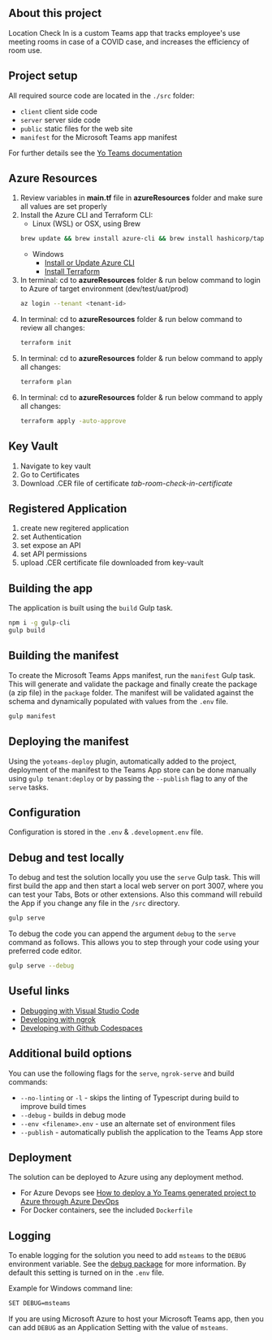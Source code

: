 ## About this project

Location Check In is a custom Teams app that tracks employee's use meeting rooms in case of a COVID case, and increases the efficiency of room use.

## Project setup

All required source code are located in the `./src` folder:

* `client` client side code
* `server` server side code
* `public` static files for the web site
* `manifest` for the Microsoft Teams app manifest

For further details see the [Yo Teams documentation](https://github.com/PnP/generator-teams/docs)

## Azure Resources
1. Review variables in **main.tf** file in **azureResources** folder and make sure all values are set properly
2. Install the Azure CLI and Terraform CLI:
   - Linux (WSL) or OSX, using Brew
    ```bash
    brew update && brew install azure-cli && brew install hashicorp/tap/terraform
    ```
   - Windows
      - [Install or Update Azure CLI](https://docs.microsoft.com/en-us/cli/azure/install-azure-cli-windows?tabs=azure-powershell)
      - [Install Terraform](https://www.terraform.io/downloads.html)
3. In terminal: cd to **azureResources** folder & run below command to login to Azure of target environment (dev/test/uat/prod)
    ```bash
    az login --tenant <tenant-id>
    ```
4. In terminal: cd to **azureResources** folder &  run below command to review all changes:
    ```bash
    terraform init
    ```
5. In terminal: cd to **azureResources** folder &  run below command to apply all changes:
    ```bash
    terraform plan
    ```
6. In terminal: cd to **azureResources** folder & run below command to apply all changes:
    ```bash
    terraform apply -auto-approve
    ```

## Key Vault
1. Navigate to key vault
2. Go to Certificates
3. Download .CER file of certificate *tab-room-check-in-certificate*
   
## Registered Application
1. create new regitered application
2. set Authentication
3. set expose an API
4. set API permissions
5. upload .CER certificate file downloaded from key-vault

## Building the app
The application is built using the `build` Gulp task.

``` bash
npm i -g gulp-cli
gulp build
```

## Building the manifest

To create the Microsoft Teams Apps manifest, run the `manifest` Gulp task. This will generate and validate the package and finally create the package (a zip file) in the `package` folder. The manifest will be validated against the schema and dynamically populated with values from the `.env` file.

``` bash
gulp manifest
```

## Deploying the manifest

Using the `yoteams-deploy` plugin, automatically added to the project, deployment of the manifest to the Teams App store can be done manually using `gulp tenant:deploy` or by passing the `--publish` flag to any of the `serve` tasks.


## Configuration

Configuration is stored in the `.env` & `.development.env` file.

## Debug and test locally

To debug and test the solution locally you use the `serve` Gulp task. This will first build the app and then start a local web server on port 3007, where you can test your Tabs, Bots or other extensions. Also this command will rebuild the App if you change any file in the `/src` directory.

``` bash
gulp serve
```

To debug the code you can append the argument `debug` to the `serve` command as follows. This allows you to step through your code using your preferred code editor.

``` bash
gulp serve --debug
```

## Useful links
 * [Debugging with Visual Studio Code](https://github.com/pnp/generator-teams/blob/master/docs/docs/vscode.md)
 * [Developing with ngrok](https://github.com/pnp/generator-teams/blob/master/docs/docs/ngrok.md)
 * [Developing with Github Codespaces](https://github.com/pnp/generator-teams/blob/master/docs/docs/codespaces.md)


## Additional build options

You can use the following flags for the `serve`, `ngrok-serve` and build commands:

* `--no-linting` or `-l` - skips the linting of Typescript during build to improve build times
* `--debug` - builds in debug mode
* `--env <filename>.env` - use an alternate set of environment files
* `--publish` - automatically publish the application to the Teams App store

## Deployment

The solution can be deployed to Azure using any deployment method.

* For Azure Devops see [How to deploy a Yo Teams generated project to Azure through Azure DevOps](https://www.wictorwilen.se/blog/deploying-yo-teams-and-node-apps/)
* For Docker containers, see the included `Dockerfile`

## Logging

To enable logging for the solution you need to add `msteams` to the `DEBUG` environment variable. See the [debug package](https://www.npmjs.com/package/debug) for more information. By default this setting is turned on in the `.env` file.

Example for Windows command line:

``` bash
SET DEBUG=msteams
```

If you are using Microsoft Azure to host your Microsoft Teams app, then you can add `DEBUG` as an Application Setting with the value of `msteams`.

